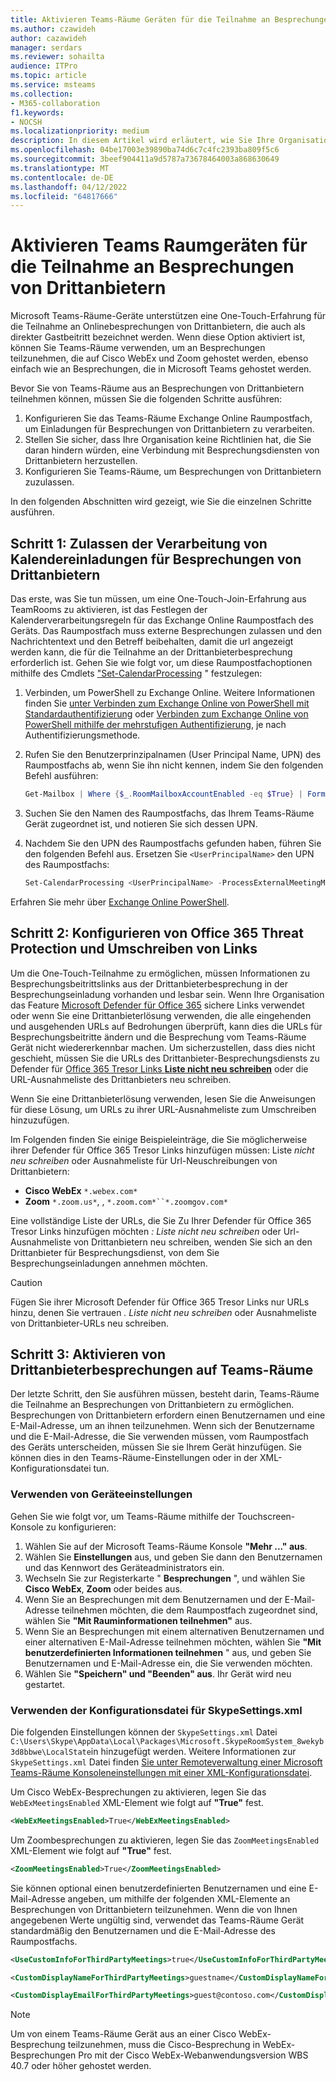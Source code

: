 ```yaml
---
title: Aktivieren Teams-Räume Geräten für die Teilnahme an Besprechungen von Drittanbietern
ms.author: czawideh
author: cazawideh
manager: serdars
ms.reviewer: sohailta
audience: ITPro
ms.topic: article
ms.service: msteams
ms.collection:
- M365-collaboration
f1.keywords:
- NOCSH
ms.localizationpriority: medium
description: In diesem Artikel wird erläutert, wie Sie Ihre Organisation konfigurieren und Geräte Teams-Räume, um die Teilnahme von Drittanbieterbesprechungen an Cisco WebEx und Zoom zu unterstützen.
ms.openlocfilehash: 04be17003e39890ba74d6c7c4fc2393ba809f5c6
ms.sourcegitcommit: 3beef904411a9d5787a73678464003a868630649
ms.translationtype: MT
ms.contentlocale: de-DE
ms.lasthandoff: 04/12/2022
ms.locfileid: "64817666"
---
```

# <a name="enable-teams-room-devices-to-join-third-party-meetings"></a>Aktivieren Teams Raumgeräten für die Teilnahme an Besprechungen von Drittanbietern

Microsoft Teams-Räume-Geräte unterstützen eine One-Touch-Erfahrung für die Teilnahme an Onlinebesprechungen von Drittanbietern, die auch als direkter Gastbeitritt bezeichnet werden. Wenn diese Option aktiviert ist, können Sie Teams-Räume verwenden, um an Besprechungen teilzunehmen, die auf Cisco WebEx und Zoom gehostet werden, ebenso einfach wie an Besprechungen, die in Microsoft Teams gehostet werden.

Bevor Sie von Teams-Räume aus an Besprechungen von Drittanbietern teilnehmen können, müssen Sie die folgenden Schritte ausführen:

1. Konfigurieren Sie das Teams-Räume Exchange Online Raumpostfach, um Einladungen für Besprechungen von Drittanbietern zu verarbeiten.
2. Stellen Sie sicher, dass Ihre Organisation keine Richtlinien hat, die Sie daran hindern würden, eine Verbindung mit Besprechungsdiensten von Drittanbietern herzustellen.
3. Konfigurieren Sie Teams-Räume, um Besprechungen von Drittanbietern zuzulassen.

In den folgenden Abschnitten wird gezeigt, wie Sie die einzelnen Schritte ausführen.

## <a name="step-1-allow-calendar-invite-processing-for-third-party-meetings"></a>Schritt 1: Zulassen der Verarbeitung von Kalendereinladungen für Besprechungen von Drittanbietern

Das erste, was Sie tun müssen, um eine One-Touch-Join-Erfahrung aus TeamRooms zu aktivieren, ist das Festlegen der Kalenderverarbeitungsregeln für das Exchange Online Raumpostfach des Geräts. Das Raumpostfach muss externe Besprechungen zulassen und den Nachrichtentext und den Betreff beibehalten, damit die url angezeigt werden kann, die für die Teilnahme an der Drittanbieterbesprechung erforderlich ist. Gehen Sie wie folgt vor, um diese Raumpostfachoptionen mithilfe des Cmdlets ["Set-CalendarProcessing](/powershell/module/exchange/set-calendarprocessing?view=exchange-ps.) " festzulegen:

1. Verbinden, um PowerShell zu Exchange Online. Weitere Informationen finden Sie [unter Verbinden zum Exchange Online von PowerShell mit Standardauthentifizierung](/powershell/exchange/connect-to-exchange-online-powershell?view=exchange-ps) oder [Verbinden zum Exchange Online von PowerShell mithilfe der mehrstufigen Authentifizierung](/powershell/exchange/mfa-connect-to-exchange-online-powershell?view=exchange-ps), je nach Authentifizierungsmethode.

2. Rufen Sie den Benutzerprinzipalnamen (User Principal Name, UPN) des Raumpostfachs ab, wenn Sie ihn nicht kennen, indem Sie den folgenden Befehl ausführen:

    ```powershell
    Get-Mailbox | Where {$_.RoomMailboxAccountEnabled -eq $True} | Format-Table Name, UserPrincipalName
    ```
    
3. Suchen Sie den Namen des Raumpostfachs, das Ihrem Teams-Räume Gerät zugeordnet ist, und notieren Sie sich dessen UPN.

4. Nachdem Sie den UPN des Raumpostfachs gefunden haben, führen Sie den folgenden Befehl aus. Ersetzen Sie `<UserPrincipalName>` den UPN des Raumpostfachs:

    ```powershell
    Set-CalendarProcessing <UserPrincipalName> -ProcessExternalMeetingMessages $True -DeleteComments $False -DeleteSubject $False
    ```

Erfahren Sie mehr über [Exchange Online PowerShell](/powershell/exchange/exchange-online-powershell?view=exchange-ps).

## <a name="step-2-configure-office-365-threat-protection-and-link-rewrite"></a>Schritt 2: Konfigurieren von Office 365 Threat Protection und Umschreiben von Links

Um die One-Touch-Teilnahme zu ermöglichen, müssen Informationen zu Besprechungsbeitrittslinks aus der Drittanbieterbesprechung in der Besprechungseinladung vorhanden und lesbar sein. Wenn Ihre Organisation das Feature [Microsoft Defender für Office 365](/microsoft-365/security/office-365-security/safe-links?view=o365-worldwide) sichere Links verwendet oder wenn Sie eine Drittanbieterlösung verwenden, die alle eingehenden und ausgehenden URLs auf Bedrohungen überprüft, kann dies die URLs für Besprechungsbeitritte ändern und die Besprechung vom Teams-Räume Gerät nicht wiedererkennbar machen. Um sicherzustellen, dass dies nicht geschieht, müssen Sie die URLs des Drittanbieter-Besprechungsdiensts zu Defender für [Office 365 Tresor Links **Liste nicht neu schreiben**](/microsoft-365/security/office-365-security/safe-links?view=o365-worldwide) oder die URL-Ausnahmeliste des Drittanbieters neu schreiben.

 Wenn Sie eine Drittanbieterlösung verwenden, lesen Sie die Anweisungen für diese Lösung, um URLs zu ihrer URL-Ausnahmeliste zum Umschreiben hinzuzufügen.

Im Folgenden finden Sie einige Beispieleinträge, die Sie möglicherweise ihrer Defender für Office 365 Tresor Links hinzufügen müssen: Liste *nicht neu schreiben* oder Ausnahmeliste für Url-Neuschreibungen von Drittanbietern:

- **Cisco WebEx** `*.webex.com*`
- **Zoom** `*.zoom.us*`, , `*.zoom.com*``*.zoomgov.com*`

Eine vollständige Liste der URLs, die Sie Zu Ihrer Defender für Office 365 Tresor Links hinzufügen möchten *: Liste nicht neu schreiben* oder Url-Ausnahmeliste von Drittanbietern neu schreiben, wenden Sie sich an den Drittanbieter für Besprechungsdienst, von dem Sie Besprechungseinladungen annehmen möchten.

> [!CAUTION]
> Fügen Sie ihrer Microsoft Defender für Office 365 Tresor Links nur URLs hinzu, denen Sie vertrauen *. Liste nicht neu schreiben* oder Ausnahmeliste von Drittanbieter-URLs neu schreiben.

## <a name="step-3-enable-third-party-meetings-on-teams-rooms"></a>Schritt 3: Aktivieren von Drittanbieterbesprechungen auf Teams-Räume

Der letzte Schritt, den Sie ausführen müssen, besteht darin, Teams-Räume die Teilnahme an Besprechungen von Drittanbietern zu ermöglichen. Besprechungen von Drittanbietern erfordern einen Benutzernamen und eine E-Mail-Adresse, um an ihnen teilzunehmen. Wenn sich der Benutzername und die E-Mail-Adresse, die Sie verwenden müssen, vom Raumpostfach des Geräts unterscheiden, müssen Sie sie Ihrem Gerät hinzufügen. Sie können dies in den Teams-Räume-Einstellungen oder in der XML-Konfigurationsdatei tun.

### <a name="use-device-settings"></a>Verwenden von Geräteeinstellungen

Gehen Sie wie folgt vor, um Teams-Räume mithilfe der Touchscreen-Konsole zu konfigurieren:

1. Wählen Sie auf der Microsoft Teams-Räume Konsole **"Mehr ..." aus**.
2. Wählen Sie **Einstellungen** aus, und geben Sie dann den Benutzernamen und das Kennwort des Geräteadministrators ein.
3. Wechseln Sie zur Registerkarte " **Besprechungen** ", und wählen Sie **Cisco WebEx**, **Zoom** oder beides aus.
4. Wenn Sie an Besprechungen mit dem Benutzernamen und der E-Mail-Adresse teilnehmen möchten, die dem Raumpostfach zugeordnet sind, wählen Sie **"Mit Rauminformationen teilnehmen"** aus.
5. Wenn Sie an Besprechungen mit einem alternativen Benutzernamen und einer alternativen E-Mail-Adresse teilnehmen möchten, wählen Sie **"Mit benutzerdefinierten Informationen teilnehmen** " aus, und geben Sie Benutzernamen und E-Mail-Adresse ein, die Sie verwenden möchten.
6. Wählen Sie **"Speichern" und "Beenden" aus**. Ihr Gerät wird neu gestartet.

### <a name="use-the-skypesettingsxml-configuration-file"></a>Verwenden der Konfigurationsdatei für SkypeSettings.xml

Die folgenden Einstellungen können der `SkypeSettings.xml` Datei `C:\Users\Skype\AppData\Local\Packages\Microsoft.SkypeRoomSystem_8wekyb3d8bbwe\LocalState`in hinzugefügt werden. Weitere Informationen zur `SkypeSettings.xml` Datei finden [Sie unter Remoteverwaltung einer Microsoft Teams-Räume Konsoleneinstellungen mit einer XML-Konfigurationsdatei](xml-config-file.md).

Um Cisco WebEx-Besprechungen zu aktivieren, legen Sie das `WebExMeetingsEnabled` XML-Element wie folgt auf **"True"** fest.

```xml
<WebExMeetingsEnabled>True</WebExMeetingsEnabled>
```

Um Zoombesprechungen zu aktivieren, legen Sie das `ZoomMeetingsEnabled` XML-Element wie folgt auf **"True"** fest.

```xml
<ZoomMeetingsEnabled>True</ZoomMeetingsEnabled>
```

Sie können optional einen benutzerdefinierten Benutzernamen und eine E-Mail-Adresse angeben, um mithilfe der folgenden XML-Elemente an Besprechungen von Drittanbietern teilzunehmen. Wenn die von Ihnen angegebenen Werte ungültig sind, verwendet das Teams-Räume Gerät standardmäßig den Benutzernamen und die E-Mail-Adresse des Raumpostfachs.

```xml
<UseCustomInfoForThirdPartyMeetings>true</UseCustomInfoForThirdPartyMeetings>

<CustomDisplayNameForThirdPartyMeetings>guestname</CustomDisplayNameForThirdPartyMeetings>

<CustomDisplayEmailForThirdPartyMeetings>guest@contoso.com</CustomDisplayEmailForThirdPartyMeetings>
```

> [!NOTE]
> Um von einem Teams-Räume Gerät aus an einer Cisco WebEx-Besprechung teilzunehmen, muss die Cisco-Besprechung in WebEx-Besprechungen Pro mit der Cisco WebEx-Webanwendungsversion WBS 40.7 oder höher gehostet werden. 
